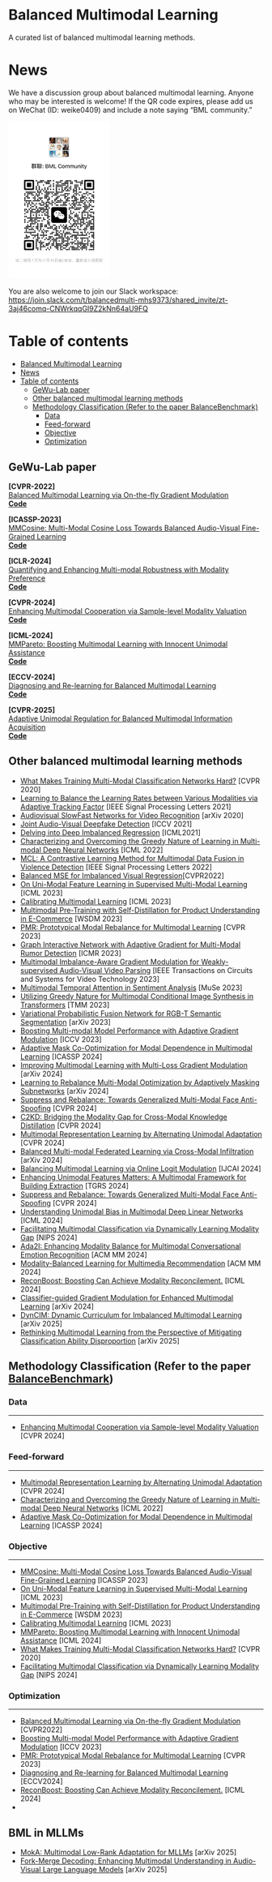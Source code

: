 # Balanced Multimodal Learning
A curated list of balanced multimodal learning methods.

# News
We have a discussion group about balanced multimodal learning. Anyone who may be interested is welcome! If the QR code expires, please add us on WeChat (ID: weike0409) and include a note saying “BML community.”
 
<img src="IMG_0918.JPG"  width="200" />

You are also welcome to join our Slack workspace: https://join.slack.com/t/balancedmulti-mhs9373/shared_invite/zt-3aj46comq-CNWrkqqGI9Z2kNn64aU9FQ

# Table of contents
- [Balanced Multimodal Learning](#balanced-multimodal-learning)
- [News](#news)
- [Table of contents](#table-of-contents)
  - [GeWu-Lab paper](#gewu-lab-paper)
  - [Other balanced multimodal learning methods](#other-balanced-multimodal-learning-methods)
  - [Methodology Classification (Refer to the paper BalanceBenchmark)](#methodology-classification-refer-to-the-paper-balancebenchmark)
    - [Data](#data)
    - [Feed-forward](#feed-forward)
    - [Objective](#objective)
    - [Optimization](#optimization)



## GeWu-Lab paper
**[CVPR-2022]**
<br>
[Balanced Multimodal Learning via On-the-fly Gradient Modulation](https://openaccess.thecvf.com/content/CVPR2022/papers/Peng_Balanced_Multimodal_Learning_via_On-the-Fly_Gradient_Modulation_CVPR_2022_paper.pdf) 
<br>
**[Code](https://github.com/GeWu-Lab/OGM-GE_CVPR2022)**

**[ICASSP-2023]**
<br>
[MMCosine: Multi-Modal Cosine Loss Towards Balanced Audio-Visual Fine-Grained Learning](https://arxiv.org/abs/2303.05338) 
<br>
**[Code](https://github.com/GeWu-Lab/MMCosine_ICASSP23)**

**[ICLR-2024]**
<br>
[Quantifying and Enhancing Multi-modal Robustness with Modality Preference](https://arxiv.org/abs/2402.06244) 
<br>
**[Code](https://github.com/GeWu-Lab/Certifiable-Robust-Multi-modal-Training)**

**[CVPR-2024]**
<br>
[Enhancing Multimodal Cooperation via Sample-level Modality Valuation](https://arxiv.org/abs/2309.06255) 
<br>
**[Code](https://github.com/GeWu-Lab/Valuate-and-Enhance-Multimodal-Cooperation)**

**[ICML-2024]**
<br>
[MMPareto: Boosting Multimodal Learning with Innocent Unimodal Assistance](https://arxiv.org/abs/2405.17730) 
<br>
**[Code](https://github.com/GeWu-Lab/MMPareto_ICML2024)**


**[ECCV-2024]**
<br>
[Diagnosing and Re-learning for Balanced Multimodal Learning](https://arxiv.org/abs/2407.09705) 
<br>
**[Code](https://github.com/GeWu-Lab/Diagnosing_Relearning_ECCV2024)**

**[CVPR-2025]**
<br>
[Adaptive Unimodal Regulation for Balanced Multimodal Information Acquisition](https://arxiv.org/abs/2503.18595) 
<br>
**[Code](https://github.com/GeWu-Lab/InfoReg_CVPR2025)**


## Other balanced multimodal learning methods

- [What Makes Training Multi-Modal Classification Networks Hard?](https://arxiv.org/abs/1905.12681) [CVPR 2020]
- [Learning to Balance the Learning Rates between Various Modalities via Adaptive Tracking Factor](https://ieeexplore.ieee.org/document/9503315) [IEEE Signal Processing Letters  2021]
- [Audiovisual SlowFast Networks for Video Recognition](https://arxiv.org/abs/2001.08740) [arXiv 2020]
- [Joint Audio-Visual Deepfake Detection](https://openaccess.thecvf.com/content/ICCV2021/papers/Zhou_Joint_Audio-Visual_Deepfake_Detection_ICCV_2021_paper.pdf) [ICCV 2021]
- [Delving into Deep Imbalanced Regression](https://arxiv.org/abs/2102.09554) \[ICML2021]
- [Characterizing and Overcoming the Greedy Nature of Learning in Multi-modal Deep Neural Networks](https://proceedings.mlr.press/v162/wu22d/wu22d.pdf) [ICML 2022]
- [MCL: A Contrastive Learning Method for Multimodal Data Fusion in Violence Detection](https://ieeexplore.ieee.org/document/9976192) [IEEE Signal Processing Letters 2022]
- [Balanced MSE for Imbalanced Visual Regression](https://openaccess.thecvf.com/content/CVPR2022/html/Ren_Balanced_MSE_for_Imbalanced_Visual_Regression_CVPR_2022_paper.html)[CVPR2022]
- [On Uni-Modal Feature Learning in Supervised Multi-Modal Learning](https://proceedings.mlr.press/v202/du23e/du23e.pdf) [ICML 2023]
- [Calibrating Multimodal Learning](https://proceedings.mlr.press/v202/ma23i.html) [ICML 2023]
- [Multimodal Pre-Training with Self-Distillation for Product Understanding in E-Commerce](https://dl.acm.org/doi/10.1145/3539597.3570423) [WSDM 2023]
- [PMR: Prototypical Modal Rebalance for Multimodal Learning](https://openaccess.thecvf.com/content/CVPR2023/papers/Fan_PMR_Prototypical_Modal_Rebalance_for_Multimodal_Learning_CVPR_2023_paper.pdf) [CVPR 2023]
- [Graph Interactive Network with Adaptive Gradient for Multi-Modal Rumor Detection](https://dl.acm.org/doi/abs/10.1145/3591106.3592250) [ICMR 2023]
- [Multimodal Imbalance-Aware Gradient Modulation for Weakly-supervised Audio-Visual Video Parsing](https://arxiv.org/abs/2307.02041) [IEEE Transactions on Circuits and Systems for Video Technology 2023]
- [Multimodal Temporal Attention in Sentiment Analysis](https://dl.acm.org/doi/10.1145/3551876.3554811) [MuSe 2023]
- [Utilizing Greedy Nature for Multimodal Conditional Image Synthesis in Transformers](https://ieeexplore.ieee.org/document/10184483) [TMM 2023]
- [Variational Probabilistic Fusion Network for RGB-T Semantic Segmentation](https://arxiv.org/abs/2307.08536) [arXiv 2023]
- [Boosting Multi-modal Model Performance with Adaptive Gradient Modulation](https://openaccess.thecvf.com/content/ICCV2023/html/Li_Boosting_Multi-modal_Model_Performance_with_Adaptive_Gradient_Modulation_ICCV_2023_paper.html) [ICCV 2023]
- [Adaptive Mask Co-Optimization for Modal Dependence in Multimodal Learning](https://ieeexplore.ieee.org/document/10096641) [ICASSP 2024]
- [Improving Multimodal Learning with Multi-Loss Gradient Modulation](https://arxiv.org/abs/2405.07930) [arXiv 2024]
- [Learning to Rebalance Multi-Modal Optimization by Adaptively Masking Subnetworks](https://arxiv.org/abs/2404.08347) [arXiv 2024]
- [Suppress and Rebalance: Towards Generalized Multi-Modal Face Anti-Spoofing](https://openaccess.thecvf.com/content/CVPR2024/html/Lin_Suppress_and_Rebalance_Towards_Generalized_Multi-Modal_Face_Anti-Spoofing_CVPR_2024_paper.html) [CVPR 2024]
- [C2KD: Bridging the Modality Gap for Cross-Modal Knowledge Distillation](https://openaccess.thecvf.com/content/CVPR2024/html/Huo_C2KD_Bridging_the_Modality_Gap_for_Cross-Modal_Knowledge_Distillation_CVPR_2024_paper.html) [CVPR 2024]
 - [Multimodal Representation Learning by Alternating Unimodal Adaptation](https://openaccess.thecvf.com/content/CVPR2024/html/Zhang_Multimodal_Representation_Learning_by_Alternating_Unimodal_Adaptation_CVPR_2024_paper.html) [CVPR 2024]
- [Balanced Multi-modal Federated Learning via Cross-Modal Infiltration](https://arxiv.org/abs/2401.00894) [arXiv 2024]
- [Balancing Multimodal Learning via Online Logit Modulation](#) [IJCAI 2024]
- [Enhancing Unimodal Features Matters: A Multimodal Framework for Building Extraction](https://ieeexplore.ieee.org/abstract/document/10507075?casa_token=av_OHUr3Bf8AAAAA:C2AQ5u6QzAVsapGKcq2xdhykxnCpZea9dByuwkgdc1eHJSap8MQp5RYv2fD1Mdw7H4HZrKMhAXI) [TGRS 2024]
- [Suppress and Rebalance: Towards Generalized Multi-Modal Face Anti-Spoofing](https://openaccess.thecvf.com/content/CVPR2024/html/Lin_Suppress_and_Rebalance_Towards_Generalized_Multi-Modal_Face_Anti-Spoofing_CVPR_2024_paper.html) \[CVPR 2024]
- [Understanding Unimodal Bias in Multimodal Deep Linear Networks](https://arxiv.org/abs/2312.00935) \[ICML 2024]
- [Facilitating Multimodal Classification via Dynamically Learning Modality Gap](https://proceedings.neurips.cc/paper_files/paper/2024/hash/71b17f00017da0d73823ccf7fbce2d4f-Abstract-Conference.html) \[NIPS 2024]
- [Ada2I: Enhancing Modality Balance for Multimodal Conversational Emotion Recognition](https://arxiv.org/abs/2408.12895) \[ACM MM 2024]
- [Modality-Balanced Learning for Multimedia Recommendation](https://arxiv.org/abs/2408.06360) \[ACM MM 2024]
- [ReconBoost: Boosting Can Achieve Modality Reconcilement.](https://arxiv.org/pdf/2405.09321) \[ICML 2024]
- [Classifier-guided Gradient Modulation for Enhanced Multimodal Learning](https://arxiv.org/abs/2411.01409) \[arXiv 2024]
- [DynCIM: Dynamic Curriculum for Imbalanced Multimodal Learning](http://arxiv.org/abs/2503.06456) \[arXiv 2025]
- [Rethinking Multimodal Learning from the Perspective of Mitigating Classification Ability Disproportion](https://arxiv.org/abs/2502.20120) \[arXiv 2025]

## Methodology Classification (Refer to the paper [BalanceBenchmark](https://arxiv.org/abs/2502.10816))

### Data  
---
- [Enhancing Multimodal Cooperation via Sample-level Modality Valuation](https://arxiv.org/abs/2309.06255) [CVPR 2024]

### Feed-forward
---
- [Multimodal Representation Learning by Alternating Unimodal Adaptation](https://openaccess.thecvf.com/content/CVPR2024/html/Zhang_Multimodal_Representation_Learning_by_Alternating_Unimodal_Adaptation_CVPR_2024_paper.html) [CVPR 2024]
- [Characterizing and Overcoming the Greedy Nature of Learning in Multi-modal Deep Neural Networks](https://proceedings.mlr.press/v162/wu22d/wu22d.pdf) [ICML 2022]
- [Adaptive Mask Co-Optimization for Modal Dependence in Multimodal Learning](https://ieeexplore.ieee.org/document/10096641) [ICASSP 2024]


### Objective
---
- [MMCosine: Multi-Modal Cosine Loss Towards Balanced Audio-Visual Fine-Grained Learning](https://arxiv.org/abs/2303.05338) [ICASSP 2023]
- [On Uni-Modal Feature Learning in Supervised Multi-Modal Learning](https://proceedings.mlr.press/v202/du23e/du23e.pdf) [ICML 2023]
- [Multimodal Pre-Training with Self-Distillation for Product Understanding in E-Commerce](https://dl.acm.org/doi/10.1145/3539597.3570423) [WSDM 2023]
- [Calibrating Multimodal Learning](https://proceedings.mlr.press/v202/ma23i.html) [ICML 2023]
- [MMPareto: Boosting Multimodal Learning with Innocent Unimodal Assistance](https://arxiv.org/abs/2405.17730) [ICML 2024]
- [What Makes Training Multi-Modal Classification Networks Hard?](https://arxiv.org/abs/1905.12681) [CVPR 2020]
- [Facilitating Multimodal Classification via Dynamically Learning Modality Gap](https://proceedings.neurips.cc/paper_files/paper/2024/hash/71b17f00017da0d73823ccf7fbce2d4f-Abstract-Conference.html) \[NIPS 2024]


### Optimization
---
- [Balanced Multimodal Learning via On-the-fly Gradient Modulation](https://openaccess.thecvf.com/content/CVPR2022/papers/Peng_Balanced_Multimodal_Learning_via_On-the-Fly_Gradient_Modulation_CVPR_2022_paper.pdf) [CVPR2022]
- [Boosting Multi-modal Model Performance with Adaptive Gradient Modulation](https://openaccess.thecvf.com/content/ICCV2023/html/Li_Boosting_Multi-modal_Model_Performance_with_Adaptive_Gradient_Modulation_ICCV_2023_paper.html) [ICCV 2023]
- [PMR: Prototypical Modal Rebalance for Multimodal Learning](https://openaccess.thecvf.com/content/CVPR2023/papers/Fan_PMR_Prototypical_Modal_Rebalance_for_Multimodal_Learning_CVPR_2023_paper.pdf) [CVPR 2023]
- [Diagnosing and Re-learning for Balanced Multimodal Learning](https://arxiv.org/abs/2407.09705) [ECCV2024]
- [ReconBoost: Boosting Can Achieve Modality Reconcilement.](https://arxiv.org/pdf/2405.09321) \[ICML 2024]
- 

## BML in MLLMs

- [MokA: Multimodal Low-Rank Adaptation for MLLMs](https://arxiv.org/abs/2506.05191) \[arXiv 2025]
- [Fork-Merge Decoding: Enhancing Multimodal Understanding in Audio-Visual Large Language Models](https://arxiv.org/pdf/2505.20873) \[arXiv 2025]



